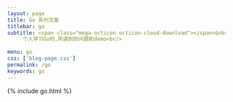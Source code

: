 ```yaml
---
layout: page
title: Go 系列文章
titlebar: go
subtitle: <span class="mega-octicon octicon-cloud-download"></span>&nbsp;&nbsp;
     个人学习Go时,所遇到的问题和demo<br/>
     
menu: go
css: ['blog-page.css']
permalink: /go
keywords: go
---
```


{% include go.html %}